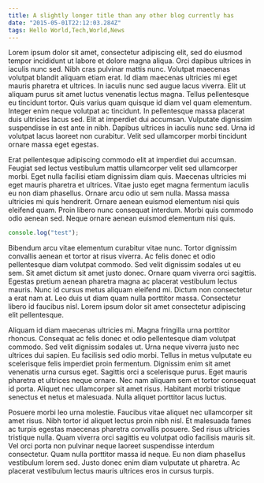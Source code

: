 ```yaml
---
title: A slightly longer title than any other blog currently has
date: "2015-05-01T22:12:03.284Z"
tags: Hello World,Tech,World,News
---
```


Lorem ipsum dolor sit amet, consectetur adipiscing elit, sed do eiusmod tempor incididunt ut labore et dolore magna aliqua. Orci dapibus ultrices in iaculis nunc sed. Nibh cras pulvinar mattis nunc. Volutpat maecenas volutpat blandit aliquam etiam erat. Id diam maecenas ultricies mi eget mauris pharetra et ultrices. In iaculis nunc sed augue lacus viverra. Elit ut aliquam purus sit amet luctus venenatis lectus magna. Tellus pellentesque eu tincidunt tortor. Quis varius quam quisque id diam vel quam elementum. Integer enim neque volutpat ac tincidunt. In pellentesque massa placerat duis ultricies lacus sed. Elit at imperdiet dui accumsan. Vulputate dignissim suspendisse in est ante in nibh. Dapibus ultrices in iaculis nunc sed. Urna id volutpat lacus laoreet non curabitur. Velit sed ullamcorper morbi tincidunt ornare massa eget egestas.

Erat pellentesque adipiscing commodo elit at imperdiet dui accumsan. Feugiat sed lectus vestibulum mattis ullamcorper velit sed ullamcorper morbi. Eget nulla facilisi etiam dignissim diam quis. Maecenas ultricies mi eget mauris pharetra et ultrices. Vitae justo eget magna fermentum iaculis eu non diam phasellus. Ornare arcu odio ut sem nulla. Massa massa ultricies mi quis hendrerit. Ornare aenean euismod elementum nisi quis eleifend quam. Proin libero nunc consequat interdum. Morbi quis commodo odio aenean sed. Neque ornare aenean euismod elementum nisi quis.

```jsx
console.log("test");
```

Bibendum arcu vitae elementum curabitur vitae nunc. Tortor dignissim convallis aenean et tortor at risus viverra. Ac felis donec et odio pellentesque diam volutpat commodo. Sed velit dignissim sodales ut eu sem. Sit amet dictum sit amet justo donec. Ornare quam viverra orci sagittis. Egestas pretium aenean pharetra magna ac placerat vestibulum lectus mauris. Nunc id cursus metus aliquam eleifend mi. Dictum non consectetur a erat nam at. Leo duis ut diam quam nulla porttitor massa. Consectetur libero id faucibus nisl. Lorem ipsum dolor sit amet consectetur adipiscing elit pellentesque.

Aliquam id diam maecenas ultricies mi. Magna fringilla urna porttitor rhoncus. Consequat ac felis donec et odio pellentesque diam volutpat commodo. Sed velit dignissim sodales ut. Urna neque viverra justo nec ultrices dui sapien. Eu facilisis sed odio morbi. Tellus in metus vulputate eu scelerisque felis imperdiet proin fermentum. Dignissim enim sit amet venenatis urna cursus eget. Sagittis orci a scelerisque purus. Eget mauris pharetra et ultrices neque ornare. Nec nam aliquam sem et tortor consequat id porta. Aliquet nec ullamcorper sit amet risus. Habitant morbi tristique senectus et netus et malesuada. Nulla aliquet porttitor lacus luctus.

Posuere morbi leo urna molestie. Faucibus vitae aliquet nec ullamcorper sit amet risus. Nibh tortor id aliquet lectus proin nibh nisl. Et malesuada fames ac turpis egestas maecenas pharetra convallis posuere. Sed risus ultricies tristique nulla. Quam viverra orci sagittis eu volutpat odio facilisis mauris sit. Vel orci porta non pulvinar neque laoreet suspendisse interdum consectetur. Quam nulla porttitor massa id neque. Eu non diam phasellus vestibulum lorem sed. Justo donec enim diam vulputate ut pharetra. Ac placerat vestibulum lectus mauris ultrices eros in cursus turpis.
